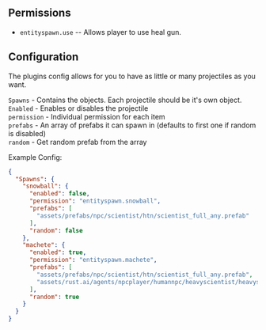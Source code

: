 ## Permissions

* `entityspawn.use` -- Allows player to use heal gun.

## Configuration

The plugins config allows for you to have as little or many projectiles as you want.

`Spawns` - Contains the objects. Each projectile should be it's own object.<br>
`Enabled` - Enables or disables the projectile <br>
`permission` - Individual permission for each item <br>
`prefabs` - An array of prefabs it can spawn in (defaults to first one if random is disabled)<br>
`random` - Get random prefab from the array <br>

Example Config:
```json
{
  "Spawns": {
    "snowball": {
      "enabled": false,
      "permission": "entityspawn.snowball",
      "prefabs": [
        "assets/prefabs/npc/scientist/htn/scientist_full_any.prefab"
      ],
      "random": false
    },
	"machete": {
      "enabled": true,
	  "permission": "entityspawn.machete",
      "prefabs": [
        "assets/prefabs/npc/scientist/htn/scientist_full_any.prefab",
        "assets/rust.ai/agents/npcplayer/humannpc/heavyscientist/heavyscientist.prefab"
      ],
      "random": true
    }
  }
}
```